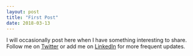 ```yaml
---
layout: post
title: "First Post"
date: 2018-03-13
---
```


I will occasionally post here when I have something interesting to share. Follow me on [Twitter](https://twitter.com/J_Elsey) or add me on [LinkedIn](https://www.linkedin.com/in/jackelsey/) for more frequent updates.

